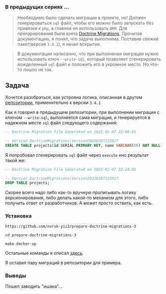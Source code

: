 ### В предыдущих сериях ...

>Необходимо было сделать миграции в проекте, но! Должен генерироваться `sql` файл, чтобы его можно было запускать без привязки к `php`, 
а главное не использовать `ORM`. Для препарирования была взята [Doctrine Migrations](https://www.doctrine-project.org/projects/migrations.html). 
Прочитав документацию, я понял, что задача выполнима. Поставив свежий пакет(версия `3.4.1`), я начал вскрытие.

> В документации написанно, что при выполнении миграции нужно использовать ключ `--write-sql`, который позволяет сгенерировать вожделенный `sql` файл и положить его в укромное место. Но что-то пошло не так.

## Задача

Хочется разобраться, как устроена логика, описанная в другом [репозитории](https://github.com/nvrsk-yii2/prepare-doctrine-migrations-2), применительно к версии `3.4.1`

Как я говорил в предыдущем репозитории, при выполнении миграции с ключом `--write-sql`, выполняется сама миграция, и генерируется в надежном месте `sql` файл следующего содержания:

```sql
-- Doctrine Migration File Generated on 2022-02-07 22:06:51

-- Version DoctrineMigrations\Version20220207215917
CREATE TABLE projects(id SERIAL PRIMARY KEY, name VARCHAR(50) NOT NULL, description TEXT);
```

Я попробовал сгенерировать `sql` файл через `execute` нно результат такой же:

```sql
-- Doctrine Migration File Generated on 2022-02-07 22:24:01

-- Version DoctrineMigrations\Version20220207215917
DROP TABLE projects;
```

Скорее всего надо либо как-то вручную прописывать логику версионирования, либо делать какой-то механизм для этого, либо получить ответ от разработчиков. 
А может просто оствить, как есть.

### Установка

`https://github.com/nvrsk-yii2/prepare-doctrine-migrations-3`

`cd prepare-doctrine-migrations-3`

`make docker-up`

Остальные команды я описал [здесь](/docs/COMMANDS.md).

Я оставил пару миграций в репозитории для примера.

### Выводы
Пошел заводить "ишака"...